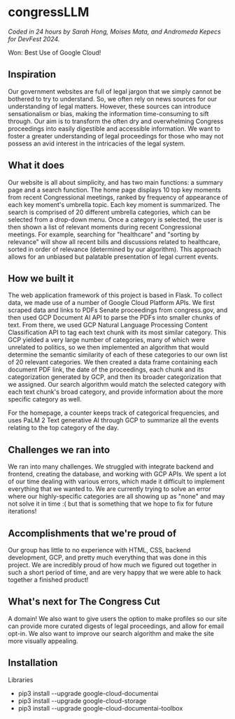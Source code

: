 # congressLLM
_Coded in 24 hours by Sarah Hong, Moises Mata, and Andromeda Kepecs for DevFest 2024._

Won: Best Use of Google Cloud!

## Inspiration
Our government websites are full of legal jargon that we simply cannot be bothered to try to understand. So, we often rely on news sources for our understanding of legal matters. However, these sources can introduce sensationalism or bias, making the information time-consuming to sift through. Our aim is to transform the often dry and overwhelming Congress proceedings into easily digestible and accessible information. We want to foster a greater understanding of legal proceedings for those who may not possess an avid interest in the intricacies of the legal system.

## What it does
Our website is all about simplicity, and has two main functions: a summary page and a search function. The home page displays 10 top key moments from recent Congressional meetings, ranked by frequency of appearance of each key moment's umbrella topic. Each key moment is summarized. The search is comprised of 20 different umbrella categories, which can be selected from a drop-down menu. Once a category is selected, the user is then shown a list of relevant moments during recent Congressional meetings. For example, searching for "healthcare" and "sorting by relevance" will show all recent bills and discussions related to healthcare, sorted in order of relevance (determined by our algorithm). This approach allows for an unbiased but palatable presentation of legal current events.

## How we built it
The web application framework of this project is based in Flask. To collect data, we made use of a number of Google Cloud Platform APIs. We first scraped data and links to PDFs Senate proceedings from congress.gov, and then used GCP Document AI API to parse the PDFs into smaller chunks of text. From there, we used GCP Natural Language Processing Content Classification API to tag each text chunk with its most similar category. This GCP yielded a very large number of categories, many of which were unrelated to politics, so we then implemented an algorithm that would determine the semantic similarity of each of these categories to our own list of 20 relevant categories. We then created a data frame containing each document PDF link, the date of the proceedings, each chunk and its categorization generated by GCP, and then its broader categorization that we assigned. Our search algorithm would match the selected category with each text chunk's broad category, and provide information about the more specific category as well. 

For the homepage, a counter keeps track of categorical frequencies, and uses PaLM 2 Text generative AI through GCP to summarize all the events relating to the top category of the day.

## Challenges we ran into
We ran into many challenges. We struggled with integrate backend and frontend, creating the database, and working with GCP APIs. We spent a lot of our time dealing with various errors, which made it difficult to implement everything that we wanted to. We are currently trying to solve an error where our highly-specific categories are all showing up as "none" and may not solve it in time :( but that is something that we hope to fix for future iterations!

## Accomplishments that we're proud of
Our group has little to no experience with HTML, CSS, backend development, GCP, and pretty much everything that was done in this project. We are incredibly proud of how much we figured out together in such a short period of time, and are very happy that we were able to hack together a finished product!

## What's next for The Congress Cut
A domain! We also want to give users the option to make profiles so our site can provide more curated digests of legal proceedings, and allow for email opt-in. We also want to improve our search algorithm and make the site more visually appealing.

## Installation
Libraries
- pip3 install --upgrade google-cloud-documentai
- pip3 install --upgrade google-cloud-storage
- pip3 install --upgrade google-cloud-documentai-toolbox
